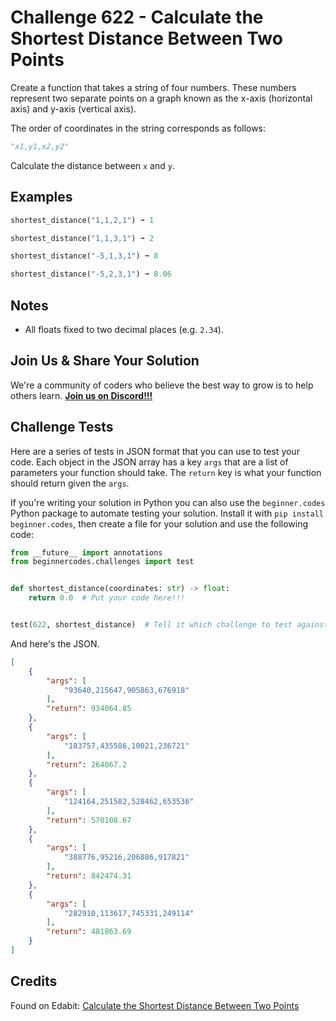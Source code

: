 # Challenge 622 - Calculate the Shortest Distance Between Two Points

Create a function that takes a string of four numbers. These numbers represent two separate points on a graph known as the x-axis (horizontal axis) and y-axis (vertical axis).

The order of coordinates in the string corresponds as follows:
```python
"x1,y1,x2,y2"
```
Calculate the distance between `x` and `y`.

## Examples
```python
shortest_distance("1,1,2,1") ➞ 1

shortest_distance("1,1,3,1") ➞ 2

shortest_distance("-5,1,3,1") ➞ 8

shortest_distance("-5,2,3,1") ➞ 8.06
```
## Notes

- All floats fixed to two decimal places (e.g. `2.34`).

## Join Us & Share Your Solution

We're a community of coders who believe the best way to grow is to help others learn. **[Join us on Discord!!!](https://discord.gg/sfHykntuGy)**

## Challenge Tests

Here are a series of tests in JSON format that you can use to test your code. Each object in the JSON array has a key `args` that are a list of parameters your function should take. The `return` key is what your function should return given the `args`. 

If you're writing your solution in Python you can also use the `beginner.codes` Python package to automate testing your solution. Install it with `pip install beginner.codes`, then create a file for your solution and use the following code:
```python
from __future__ import annotations
from beginnercodes.challenges import test


def shortest_distance(coordinates: str) -> float:
    return 0.0  # Put your code here!!!


test(622, shortest_distance)  # Tell it which challenge to test against
```
And here's the JSON.
```json
[
    {
        "args": [
            "93640,215647,905863,676918"
        ],
        "return": 934064.85
    },
    {
        "args": [
            "183757,435586,10021,236721"
        ],
        "return": 264067.2
    },
    {
        "args": [
            "124164,251582,528462,653536"
        ],
        "return": 570108.67
    },
    {
        "args": [
            "388776,95216,206886,917821"
        ],
        "return": 842474.31
    },
    {
        "args": [
            "282910,113617,745331,249114"
        ],
        "return": 481863.69
    }
]
```
## Credits

Found on Edabit: [Calculate the Shortest Distance Between Two Points](https://edabit.com/challenge/HvsBiHLGcsv2ex3gv)
